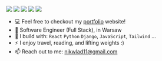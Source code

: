 [<img src="https://img.shields.io/badge/github-%2312100E.svg?&style=for-the-badge&logo=github&logoColor=white&color=black" />](https://github.com/nikitinvladd)
[<img src="https://img.shields.io/badge/gitlab-%2312100E.svg?&style=for-the-badge&logo=gitlab&logoColor=white&color=9b51e0" />](https://gitlab.com/nikitinvladd)
[<img src="https://img.shields.io/badge/instagram-%2312100E.svg?&style=for-the-badge&logo=instagram&color=405DE6" />](https://www.instagram.com/v_nikitsin/) 
[<img src="https://img.shields.io/badge/linkedin-%230077B5.svg?&style=for-the-badge&logo=linkedin&logoColor=white" />](https://www.linkedin.com/in/vladnikitinn)
[<img src="https://img.shields.io/badge/youtube-%230077B5.svg?&style=for-the-badge&logo=youtube&logoColor=white&color=FF0000" />](https://www.youtube.com/channel/UCyGuJFHIbTcn2tqF_H1KVsg)

- 💻 Feel free to checkout my [portfolio](https://vladnikitin.vercel.app/) website!
- 🏢 Software Engineer (Full Stack), in Warsaw
- 🧰 I build with: `React` `Python` `Django`, `JavaScript`, `Tailwind` ...
- ⚡ I enjoy travel, reading, and lifting weights :)
- 📫 Reach out to me: nikwlad11@gmail.com
